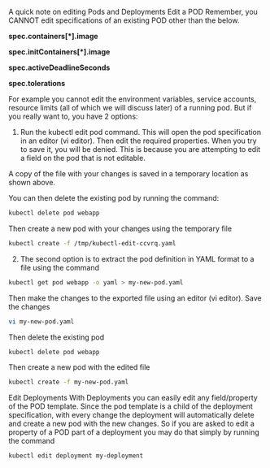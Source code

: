 A quick note on editing Pods and Deployments
Edit a POD
Remember, you CANNOT edit specifications of an existing POD other than the below.

**spec.containers[*].image**

**spec.initContainers[*].image**

**spec.activeDeadlineSeconds**

**spec.tolerations**

For example you cannot edit the environment variables, service accounts, resource limits (all of which we will discuss later) of a running pod. But if you really want to, you have 2 options:

1. Run the kubectl edit pod <pod name> command.  This will open the pod specification in an editor (vi editor). Then edit the required properties. When you try to save it, you will be denied. This is because you are attempting to edit a field on the pod that is not editable.



A copy of the file with your changes is saved in a temporary location as shown above.

You can then delete the existing pod by running the command:

```sh
kubectl delete pod webapp
```

Then create a new pod with your changes using the temporary file

```sh
kubectl create -f /tmp/kubectl-edit-ccvrq.yaml
```

2. The second option is to extract the pod definition in YAML format to a file using the command

```sh
kubectl get pod webapp -o yaml > my-new-pod.yaml
```

Then make the changes to the exported file using an editor (vi editor). Save the changes

```sh
vi my-new-pod.yaml
```

Then delete the existing pod

```sh
kubectl delete pod webapp
```

Then create a new pod with the edited file

```sh
kubectl create -f my-new-pod.yaml
```


Edit Deployments
With Deployments you can easily edit any field/property of the POD template. Since the pod template is a child of the deployment specification,  with every change the deployment will automatically delete and create a new pod with the new changes. So if you are asked to edit a property of a POD part of a deployment you may do that simply by running the command

```sh
kubectl edit deployment my-deployment
```